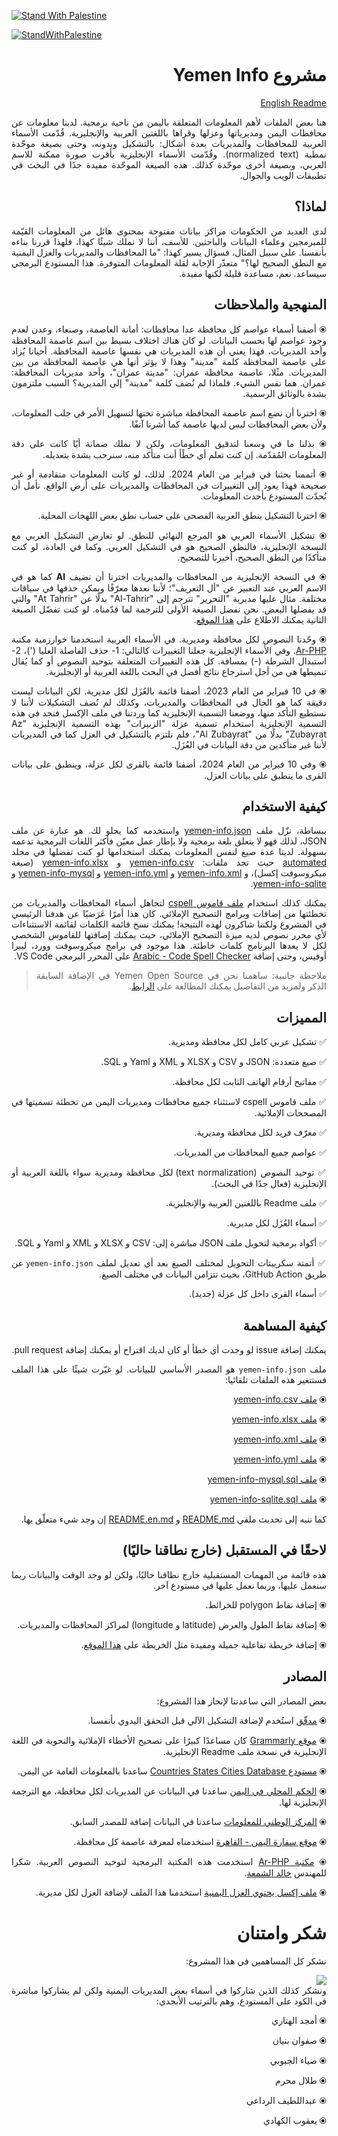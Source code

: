 [![Stand With Palestine](https://raw.githubusercontent.com/TheBSD/StandWithPalestine/main/banner-no-action.svg)](https://TheBSD.github.io/StandWithPalestine/)

[![StandWithPalestine](https://raw.githubusercontent.com/TheBSD/StandWithPalestine/main/badges/StandWithPalestine.svg)](https://github.com/TheBSD/StandWithPalestine/blob/main/docs/README.md)

<div dir="rtl" align="justify">

<h1>مشروع Yemen Info</h1>

[English Readme](./README.en.md)

هنا بعض الملفات لأهم المعلومات المتعلقة باليمن من ناحية برمجية. لدينا معلومات عن محافظات اليمن ومديرياتها وعزلها وقراها باللغتين العربية والإنجليزية. قُدّمت الأسماء العربية للمحافظات والمديريات بعدة أشكال: بالتشكيل وبدونه، وحتى بصيغة موحّدة نمطية (normalized text).
وقُدّمت الأسماء الإنجليزية بأقرب صورة ممكنة للاسم العربي، وبصيغة أخرى موحّدة كذلك.
هذه الصيغة الموحّدة مفيدة جدًا في البحث في تطبيقات الويب والجوال.

## لماذا؟

لدى العديد من الحكومات مراكز بيانات مفتوحة بمحتوى هائل من المعلومات القيّمة للمبرمجين وعلماء البيانات والباحثين. للأسف، أننا لا نملك شيئًا كهذا، فلهذا قررنا بناءه بأنفسنا.
على سبيل المثال، فسؤال يسير كهذا: "ما المحافظات والمديريات والعزل اليمنية مع النطق الصحيح لها؟" متعذّر الإجابة لقلة المعلومات المتوفرة.
هذا المستودع البرمجي سيساعد. نعم، مساعدة قليلة لكنها مفيدة.

## المنهجية والملاحظات

⦿ أضفنا أسماء عواصم كل محافظة عدا محافظات: أمانة العاصمة، وصنعاء، وعدن لعدم وجود عواصم لها بحسب البيانات. لو كان هناك اختلاف بسيط بين اسم عاصمة المحافظة وأحد المديريات، فهذا يعني أن هذه المديريات هي نفسها عاصمة المحافظة. أحيانا يُزاد على عاصمة المحافظة كلمة "مدينة" وهذا لا يؤثر أنها هي عاصمة المحافظة من بين المديريات. مثًلا، عاصمة محافظة عمران: "مدينة عمران"، وأحد مديريات المحافظة: عمران. هما نفس الشيء. فلماذا لم نُضف كلمة "مدينة" إلى المديرية؟ السبب ملتزمون بشدة بالوثائق الرسمية.

⦿ اخترنا أن نضع اسم عاصمة المحافظة مباشرة تحتها لتسهيل الأمر في جلب المعلومات، ولأن بعض المحافظات ليس لديها عاصمة كما أشرنا آنفًا.

⦿ بذلنا ما في وسعنا لتدقيق المعلومات، ولكن لا نملك ضمانة أيًا كانت على دقة المعلومات المُقدّمة. إن كنت تعلم أي خطًأ أنت متأكد منه، سنرحب بشدة بتعديله.

⦿ أتممنا بحثنا في فبراير من العام 2024. لذلك، لو كانت المعلومات متقادمة أو غير صحيحة فهذا يعود إلى التغييرات في المحافظات والمديريات على أرض الواقع. نأمل أن نُحدّث المستودع بأحدث المعلومات.

⦿ اخترنا التشكيل بنطق العربية الفصحى على حساب نطق بعض اللهجات المحلية.

⦿ تشكيل الأسماء العربي هو المرجع النهائي للنطق. لو تعارض التشكيل العربي مع النسخة الإنجليزية، فالنطق الصحيح هو في التشكيل العربي. وكما في العادة، لو كنت متأكدًا من النطق الصحيح، أخبرنا للتصحيح.

⦿ في النسخة الإنجليزية من المحافظات والمديريات اخترنا أن نضيف **Al** كما هو في الاسم العربي عند التعبير عن "أل التعريف"؛ لأننا نعدها معرّفًا ويمكن حذفها في سياقات مختلفة. مثال عليها مديرية "التحرير" تترجم إلى "Al-Tahrir" بدلًا عن "At Tahrir" والتي قد يفضلها البعض. نحن نفضل الصيغة الأولى للترجمة لما قدّمناه. لو كنت تفضّل الصيغة الثانية يمكنك الاطلاع على [هذا الموقع](https://yemenlg.org/governorates).

⦿ وحّدنا النصوص لكل محافظة ومديرية. في الأسماء العربية استخدمنا خوارزمية مكتبة [Ar-PHP](https://ar-php.org/github/examples/standard.php). وفي الأسماء الإنجليزية جعلنا التغييرات كالتالي: 1- حذف الفاصلة العليا (')، 2- استبدال الشرطة (-) بمسافة. كل هذه التغييرات المتعلقة بتوحيد النصوص أو كما يُقال تنميطها هي من أجل استرجاع نتائج أفضل في البحث باللغة العربية أو الإنجليزية.

⦿ في 10 فبراير من العام 2023، أضفنا قائمة بالعُزَل لكل مديرية. لكن البيانات ليست دقيقة كما هو الحال في المحافظات والمديريات، وكذلك لم نُضف التشكيلات لأننا لا نستطيع التأكد منها، ووضعنا التسمية الإنجليزية كما وردتنا في ملف الإكسل فنجد في هذه التسمية الإنجليزية استخدام تسمية عزلة "الزبيرات" بهذه التسمية الإنجليزية "Az Zubayrat" بدلًا من "Al Zubayrat"، فلم نلتزم بالتشكيل في العزل كما في المديريات لأننا غير متأكدين من دقة البيانات في العُزَل.

⦿ وفي 10 فبراير من العام 2024، أضفنا قائمة بالقرى لكل عزلة، وينطبق على بيانات القرى ما ينطبق على بيانات العزل.

## كيفية الاستخدام

ببساطة، نزّل ملف [yemen-info.json](https://github.com/YemenOpenSource/Yemen-info/blob/main/yemen-info.json) واستخدمه كما يحلو لك. هو عبارة عن ملف JSON، لذلك فهو لا يتعلق بلغة برمجية ولا بإطار عمل معيّن فأكثر اللغات البرمجية تدعمه بسهولة.
لدينا عدة صيغ لنفس المعلومات يمكنك استخدامها لو كنت تفضلها في مجلد [automated](https://github.com/YemenOpenSource/Yemen-info/tree/main/automated) حيث تجد ملفات:
[yemen-info.csv](./automated/yemen-info.csv) و [yemen-info.xlsx](./automated/yemen-info.xlsx) (صيغة ميكروسوفت إكسل)، و [yemen-info.xml](./automated/yemen-info.xml)
و [yemen-info.yml](./automated/yemen-info.yml) و [yemen-info-mysql](./automated/yemen-info-mysql.sql) و [yemen-info-sqlite](./automated/yemen-info-sqlite.sql).

يمكنك كذلك استخدام [ملف قاموس cspell](https://github.com/YemenOpenSource/Yemen-info/blob/main/.cspell/custom-dictionary-workspace.txt) لتجاهل أسماء المحافظات والمديريات من تخطئتها من إضافات وبرامج التصحيح الإملائي. كان هذا أمرًا عَرَضيًا عن هدفنا الرئيسي في المشروع ولكننا شاكرون لهذه النتيجة!
يمكنك نسخ قائمة الكلمات لقائمة الاستثناءات لأي محرر نصوص لديه ميزة التصحيح الإملائي، حيث يمكنك إضافتها للقاموس الشخصي لكل لا يعدها البرنامج كلمات خاطئة. هذا موجود في برامج ميكروسوفت وورد، ليبرا أوفيس، وحتى إضافة [Arabic - Code Spell Checker](https://marketplace.visualstudio.com/items?itemName=streetsidesoftware.code-spell-checker-arabic) على المحرر البرمجي VS Code.

> ملاحظة جانبية: ساهمنا نحن في Yemen Open Source في الإضافة السابقة الذكر ولمزيد من التفاصيل يمكنك المطالعة على [الرابط](https://github.com/YemenOpenSource/impactful-contributions).

## المميزات

✅ تشكيل عربي كامل لكل محافظة ومديرية.

✅ صيغ متعددة: JSON و CSV و XLSX و XML و Yaml و SQL.

✅ مفاتيح أرقام الهاتف الثابت لكل محافظة.

✅ ملف قاموس cspell لاستثناء جميع محافظات ومديريات اليمن من تخطئة تسميتها في المصححات الإملائية.

✅ معرّف فريد لكل محافظة ومديرية.

✅ عواصم جميع المحافظات من المديريات.

✅ توحيد النصوص (text normalization) لكل محافظة ومديرية سواء باللغة العربية أو الإنجليزية (فعال جدًا في البحث).

✅ ملف Readme باللغتين العربية والإنجليزية.

✅ أسماء العُزَل لكل مديرية.

✅ أكواد برمجية لتحويل ملف JSON مباشرة إلى: CSV و XLSX و XML و Yaml و SQL.

✅ أتمتة سكريبتات التحويل لمختلف الصيغ بعد أي تعديل لملف `yemen-info.json` عن طريق GitHub Action، بحيث تتزامن البيانات في مختلف الصيغ.

✅ أسماء القرى داخل كل عزلة (جديد).

## كيفية المساهمة

يمكنك إضافة issue لو وجدت أي خطأ أو كان لديك اقتراح أو يمكنك إضافة pull request.

ملف `yemen-info.json` هو المصدر الأساسي للبيانات. لو غيّرت شيئًا على هذا الملف فستتغير هذه الملفات تلقائيا:

⦿ [ملف yemen-info.csv](./automated/yemen-info.csv)

⦿ [ملف yemen-info.xlsx](./automated/yemen-info.xlsx)

⦿ [ملف yemen-info.xml](./automated/yemen-info.xml)

⦿ [ملف yemen-info.yml](./automated/yemen-info.yml)

⦿ [ملف yemen-info-mysql.sql](./automated/yemen-info-mysql.sql)

⦿ [ملف yemen-info-sqlite.sql](./automated/yemen-info-sqlite.sql)

كما ننبه إلى تحديث ملفي [README.md](./README.md) و [README.en.md](./README.en.md) إن وجد شيء متعلّق بها.

## لاحقًا في المستقبل (خارج نطاقنا حاليًا)

هذه قائمة من المهمات المستقبلية خارج نطاقنا حاليًا، ولكن لو وجد الوقت والبيانات ربما سنعمل عليها، وربما نعمل عليها في مستودع آخر.

⦿ إضافة نقاط polygon للخرائط.

⦿ إضافة نقاط الطول والعرض (latitude و longitude) لمراكز المحافظات والمديريات.

⦿ إضافة خريطة تفاعلية جميلة ومفيدة مثل الخريطة على [هذا الموقع](https://yemenlg.org/ar/).

## المصادر

بعض المصادر التي ساعدتنا لإنجاز هذا المشروع:

⦿ [مدقّق](https://dictionary.alc.ae/modaqiq) استُخدم لإضافة التشكيل الآلي قبل التحقق اليدوي بأنفسنا.

⦿ [موقع Grammarly](https://app.grammarly.com/) كان مساعدًا كبيرًا على تصحيح الأخطاء الإملائية والنحوية في اللغة الإنجليزية في نسخة ملف Readme الإنجليزية.

⦿ [مستودع Countries States Cities Database](https://github.com/dr5hn/countries-states-cities-database) ساعدنا بالمعلومات العامة عن اليمن.

⦿ [الحكم المحلي في اليمن](https://yemenlg.org/ar/) ساعدنا في البيانات عن المديريات لكل محافظة، مع الترجمة الإنجليزية لها.

⦿ [المركز الوطني للمعلومات](https://yemen-nic.info/yemen/gover/) ساعدنا في البيانات إضافة للمصدر السابق.

⦿ [موقع سفارة اليمن - القاهرة](http://www.yemenembassy-cairo.com/aboutyemen6.asp) استخدمناه لمعرفة عاصمة كل محافظة.

⦿ [مكتبة Ar-PHP](https://github.com/khaled-alshamaa/ar-php) استخدمت هذه المكتبة البرمجية لتوحيد النصوص العربية. شكرا للمهندس [خالد الشمعة](https://github.com/khaled-alshamaa).

⦿ [ملف إكسل يحتوي العزل اليمنية](https://data.humdata.org/dataset/6b2656e2-b915-4671-bfed-468d5edcd80a/resource/a0385cba-d2c7-4ced-802f-895255aac3ca/download/yem_admin_ochayemen_20191002.xlsx) استخدمنا هذا الملف لإضافة العزل لكل مديرية.

# شكر وامتنان

نشكر كل المساهمين في هذا المشروع:

<a href="https://github.com/Yemeni-Open-Source/Yemen-info/graphs/contributors">
  <img src="https://contrib.rocks/image?repo=Yemeni-Open-Source/Yemen-info" />
</a>

<br />
ونشكر كذلك الذين شاركوا في أسماء بعض المديريات اليمنية ولكن لم يشاركوا مباشرة في الكود على المستودع، وهم بالترتيب الأبجدي:

⦿ أمجد الهتاري

⦿ صفوان بنيان

⦿ ضياء الجبوبي

⦿ طلال محرم

⦿ عبداللطيف الرداعي

⦿ يعقوب الكهادي

</div>
